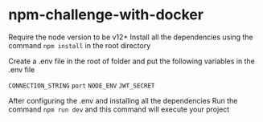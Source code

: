 # npm-challenge-with-docker

Require the node version to be v12+
Install all the dependencies using the command `npm install` in the root directory

Create a .env file in the root of folder and put the following variables in the .env file

`CONNECTION_STRING`
`port`
`NODE_ENV`
`JWT_SECRET`

After configuring the .env and installing all the dependencies 
Run the command `npm run dev` and this command will execute your project
